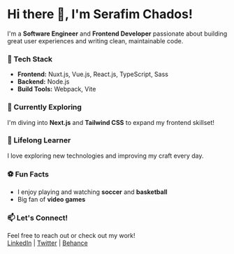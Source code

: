 # Hi there 👋, I'm Serafim Chados!

I'm a **Software Engineer** and **Frontend Developer** passionate about building great user experiences and writing clean, maintainable code.  

### 🚀 Tech Stack
- **Frontend:** Nuxt.js, Vue.js, React.js, TypeScript, Sass  
- **Backend:** Node.js  
- **Build Tools:** Webpack, Vite  

### 🌱 Currently Exploring
I'm diving into **Next.js** and **Tailwind CSS** to expand my frontend skillset!  

### 🎯 Lifelong Learner  
I love exploring new technologies and improving my craft every day.  

### ⚽ Fun Facts  
- I enjoy playing and watching **soccer** and **basketball**  
- Big fan of **video games**  

### 📫 Let's Connect!
Feel free to reach out or check out my work!  
[LinkedIn](https://www.linkedin.com/in/serafim-hados-9800b945/) | [Twitter](https://x.com/sera000) | [Behance](https://www.behance.net/S_HADOS7a80)

<!--
**shadoss/shadoss** is a ✨ _special_ ✨ repository because its `README.md` (this file) appears on your GitHub profile.

Here are some ideas to get you started:

- 🔭 I’m currently working on ...
- 🌱 I’m currently learning ...
- 👯 I’m looking to collaborate on ...
- 🤔 I’m looking for help with ...
- 💬 Ask me about ...
- 📫 How to reach me: ...
- 😄 Pronouns: ...
- ⚡ Fun fact: ...
-->
